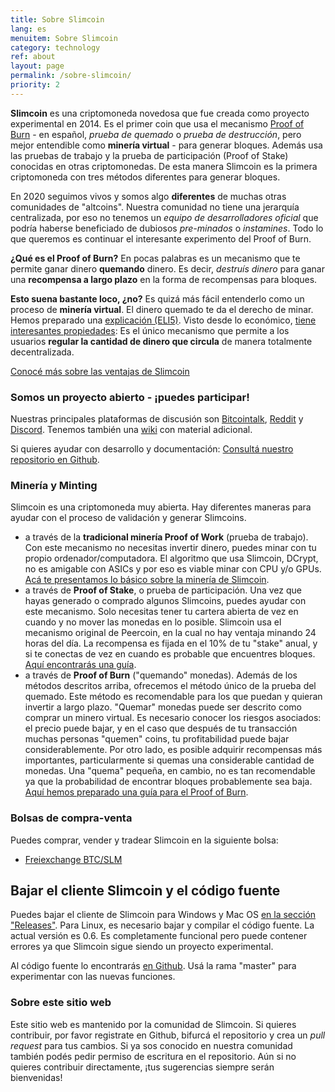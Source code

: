 ```yaml
---
title: Sobre Slimcoin
lang: es
menuitem: Sobre Slimcoin
category: technology
ref: about
layout: page
permalink: /sobre-slimcoin/
priority: 2
---
```


**Slimcoin** es una criptomoneda novedosa que fue creada como proyecto experimental en 2014. Es el primer coin que usa el mecanismo [Proof of Burn](https://en.bitcoin.it/wiki/Proof_of_burn) - en español, *prueba de quemado* o *prueba de destrucción*, pero mejor entendible como **minería virtual** - para generar bloques. Además usa las pruebas de trabajo y la prueba de participación (Proof of Stake) conocidas en otras criptomonedas. De esta manera Slimcoin es la primera criptomoneda con tres métodos diferentes para generar bloques. 

En 2020 seguimos vivos y somos algo **diferentes** de muchas otras comunidades de "altcoins". Nuestra comunidad no tiene una jerarquía centralizada, por eso no tenemos un *equipo de desarrolladores oficial* que podría haberse beneficiado de dubiosos *pre-minados* o *instamines*. Todo lo que queremos es continuar el interesante experimento del Proof of Burn.

**¿Qué es el Proof of Burn?** En pocas palabras es un mecanismo que te permite ganar dinero **quemando** dinero. Es decir, *destruís dinero* para ganar una **recompensa a largo plazo** en la forma de recompensas para bloques. 

**Esto suena bastante loco, ¿no?** Es quizá más fácil entenderlo como un proceso de **minería virtual**. El dinero quemado te da el derecho de minar. Hemos preparado una [explicación (ELI5)](/proof-of-burn-eli5-es/). Visto desde lo económico, [tiene interesantes propiedades](https://github.com/slimcoin-project/Slimcoin/wiki/The-magic-of-Proof-of-Burn): Es el único mecanismo que permite a los usuarios **regular la cantidad de dinero que circula** de manera totalmente decentralizada.

[Conocé más sobre las ventajas de Slimcoin](/advantages/)

### Somos un proyecto abierto - ¡puedes participar!

Nuestras principales plataformas de discusión son [Bitcointalk](https://bitcointalk.org/index.php?topic=1141676.0), [Reddit](http://reddit.com/r/slimcoin) y [Discord](https://discord.com/invite/ffeDjmV). Tenemos también una [wiki](https://github.com/slimcoin-project/Slimcoin/wiki) con material adicional.

Si quieres ayudar con desarrollo y documentación: [Consultá nuestro repositorio en Github](https://github.com/slimcoin-project/).

### Minería y Minting

Slimcoin es una criptomoneda muy abierta. Hay diferentes maneras para ayudar con el proceso de validación y generar Slimcoins.

* a través de la **tradicional minería Proof of Work** (prueba de trabajo). Con este mecanismo no necesitas invertir dinero, puedes minar con tu propio ordenador/computadora. El algoritmo que usa Slimcoin, DCrypt, no es amigable con ASICs y por eso es viable minar con CPU y/o GPUs. [Acá te presentamos lo básico sobre la minería de Slimcoin](/mining-guide/).
* a través de **Proof of Stake**, o prueba de participación. Una vez que hayas generado o comprado algunos Slimcoins, puedes ayudar con este mecanismo. Solo necesitas tener tu cartera abierta de vez en cuando y no mover las monedas en lo posible. Slimcoin usa el mecanismo original de Peercoin, en la cual no hay ventaja minando 24 horas del día. La recompensa es fijada en el 10% de tu "stake" anual, y si te conectas de vez en cuando es probable que encuentres bloques. [Aquí encontrarás una guía](/proof-of-stake-guide/).
* a través de **Proof of Burn** ("quemando" monedas). Además de los métodos descritos arriba, ofrecemos el método único de la prueba del quemado. Este método es recomendable para los que puedan y quieran invertir a largo plazo. "Quemar" monedas puede ser descrito como comprar un minero virtual. Es necesario conocer los riesgos asociados: el precio puede bajar, y en el caso que después de tu transacción muchas personas "quemen" coins, tu profitabilidad puede bajar considerablemente. Por otro lado, es posible adquirir recompensas más importantes, particularmente si quemas una considerable cantidad de monedas. Una "quema" pequeña, en cambio, no es tan recomendable ya que la probabilidad de encontrar bloques probablemente sea baja. [Aquí hemos preparado una guía para el Proof of Burn](/proof-of-burn-guide/).

[//]: # (### Servicio de inscripción y páginas web decentralizadas)
[//]: # (Desde la versión 0.5, Slimcoin tiene un servicio de publicación basado en la cadena de bloques. Te permite **publicar páginas web o blogs** con un método decentralizado *¡sin necesitar de hosting o de dominios!* Simplemente tienes que publicar tus contenidos como torrent y la cadena de bloques de Slimcoin se preocupará por las actualizaciones.)
[//]: # (Solo tienes que usar el *servicio de inscripción* provisto por el cliente de Slimcoin.)
[//]: # (El servicio usa las geniales tecnologías [Web2Web] https://github.com/elendirx/web2web)
[//]: # (y [WebTorrent] https://webtorrent.io/.)
[//]: # (Tus lectores solamente necesitarán un navegador moderno - ¡no hace falta software adicional! Así tu voz será oida también fuera del *espacio de los nerds*.)
[//]: # (*¡Estate atento!*. Esta función todavía es muy nueva y todavía falta portar algunas herramientas. Pero ya puedes experimentar.)

### Bolsas de compra-venta

Puedes comprar, vender y tradear Slimcoin en la siguiente bolsa:

*   [Freiexchange BTC/SLM](https://freiexchange.com/market/SLM/BTC)


## Bajar el cliente Slimcoin y el código fuente

Puedes bajar el cliente de Slimcoin para Windows y Mac OS [en la sección "Releases"](https://github.com/slimcoin-project/Slimcoin/releases). Para Linux, es necesario bajar y compilar el código fuente. La actual versión es 0.6. Es completamente funcional pero puede contener errores ya que Slimcoin sigue siendo un proyecto experimental.

Al código fuente lo encontrarás [en Github](https://github.com/slimcoin-project/Slimcoin). Usá la rama "master" para experimentar con las nuevas funciones.

### Sobre este sitio web

Este sitio web es mantenido por la comunidad de Slimcoin. Si quieres contribuir, por favor registrate en Github, bifurcá el repositorio y crea un *pull request* para tus cambios. Si ya sos conocido en nuestra comunidad también podés pedir permiso de escritura en el repositorio. Aún si no quieres contribuir directamente, ¡tus sugerencias siempre serán bienvenidas!
